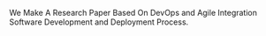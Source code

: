 We Make A Research Paper Based On DevOps and Agile Integration
Software Development and Deployment Process.
